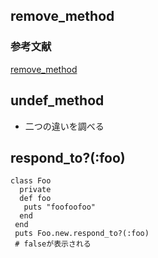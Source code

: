 ## remove_method

### 参考文献

[remove_method](http://ref.xaio.jp/ruby/classes/module/remove_method)

## undef_method

- 二つの違いを調べる

## respond_to?(:foo)

```
class Foo
  private
  def foo
   puts "foofoofoo"
  end
 end
 puts Foo.new.respond_to?(:foo)
 # falseが表示される
```

